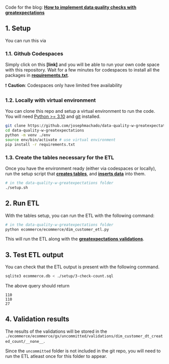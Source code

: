 
Code for the blog: **[How to implement data quality checks with greatexpectations](https://www.startdataengineering.com/post/implement_data_quality_with_great_expectations/)**

## 1. Setup

You can run this via 

### 1.1. Github Codespaces

Simply click on this **[link]** and you will be able to run your own code space with this repository. Wait for a few minutes for codespaces to install all the packages in **[requirements.txt](./requirements.txt)**.

:heavy_exclamation_mark: **Caution**: Codespaces only have limited free availability

### 1.2. Locally with virtual environment

You can clone this repo and setup a virtual environment to run the code. You will need [Python >= 3.10](https://www.python.org/downloads/) and [git](https://git-scm.com/downloads) installed.

```bash
git clone https://github.com/josephmachado/data-quality-w-greatexpectations.git
cd data-quality-w-greatexpectations
python -m venv ./env               
source env/bin/activate # use virtual environment
pip install -r requirements.txt
```

### 1.3. Create the tables necessary for the ETL

Once you have the environment ready (either via codespaces or locally), run the setup script that **[creates tables](./setup/1-create-tables.sql)**, and **[inserts data](./setup/2-populate-raw-tables.sql)** into them.

```bash
# in the data-quality-w-greatexpectations folder
./setup.sh
```

## 2. Run ETL

With the tables setup, you can run the ETL with the following command:

```bash
# in the data-quality-w-greatexpectations folder
python ecommerce/ecommerce/dim_customer_etl.py
```

This will run the ETL along with the **[greatexpectations validations](./ecommerce/ecommerce/gx/expectations/)**.

## 3. Test ETL output

You can check that the ETL output is present with the following command.

```bash
sqlite3 ecommerce.db < ./setup/3-check-count.sql 
```

The above query should return

```text
110
110
27
```

## 4. Validation results

The results of the validations will be stored in the `./ecommerce/ecommerce/gx/uncommitted/validations/dim_customer_dt_created_count/__none__`.

Since the `uncommitted` folder is not included in the git repo, you will need to run the ETL atleast once for this folder to appear.


